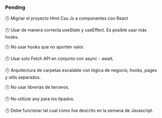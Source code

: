 ### Pending
🕒 Migriar el proyecto Html Css Js a componentes con React

🕒 Usar de manera correcta useState y useEffect. Es posible usar más hooks.

🕒 No usar hooks que no aporten valor.

🕒 Usar solo Fetch API en conjunto con async - await.

🕒 Arquitectura de carpetas escalable con lógica de negocio, hooks, pages y utils separados.

🕒 No usar librerías de terceros.

🕒 No utilizar any para los tipados.

🕒 Debe funcionar tal cual como fue descrito en la semana de Javascript.
